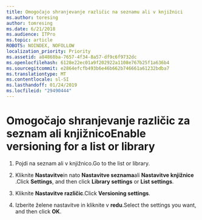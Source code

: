 ```yaml
---
title: Omogočajo shranjevanje različic na seznamu ali v knjižnici
ms.author: toresing
author: tomresing
ms.date: 6/21/2018
ms.audience: ITPro
ms.topic: article
ROBOTS: NOINDEX, NOFOLLOW
localization_priority: Priority
ms.assetid: a84868ba-7657-4f34-8a57-df9c6f9732dc
ms.openlocfilehash: 6128e22ec01a9f202922a1108e767b25f1a636b4
ms.sourcegitcommit: e2864efcfb493b6e46b662b746661a61232bdba7
ms.translationtype: MT
ms.contentlocale: sl-SI
ms.lasthandoff: 01/24/2019
ms.locfileid: "29490444"
---
```

# <a name="enable-versioning-for-a-list-or-library"></a><span data-ttu-id="71fe3-102">Omogočajo shranjevanje različic za seznam ali knjižnico</span><span class="sxs-lookup"><span data-stu-id="71fe3-102">Enable versioning for a list or library</span></span>

1. <span data-ttu-id="71fe3-103">Pojdi na seznam ali v knjižnico.</span><span class="sxs-lookup"><span data-stu-id="71fe3-103">Go to the list or library.</span></span>
    
2. <span data-ttu-id="71fe3-104">Kliknite **Nastavitve**in nato **Nastavitve seznama**ali **Nastavitve knjižnice** .</span><span class="sxs-lookup"><span data-stu-id="71fe3-104">Click **Settings**, and then click **Library settings** or **List settings**.</span></span>
    
3. <span data-ttu-id="71fe3-105">Kliknite **Nastavitve različic**.</span><span class="sxs-lookup"><span data-stu-id="71fe3-105">Click **Versioning settings**.</span></span>
    
4. <span data-ttu-id="71fe3-106">Izberite želene nastavitve in kliknite v **redu**.</span><span class="sxs-lookup"><span data-stu-id="71fe3-106">Select the settings you want, and then click **OK**.</span></span>
    


